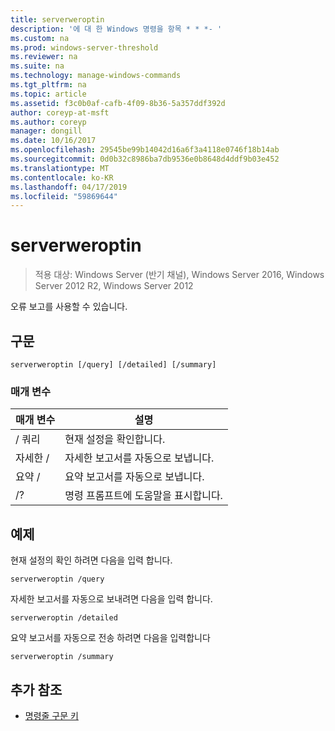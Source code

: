 ```yaml
---
title: serverweroptin
description: '에 대 한 Windows 명령을 항목 * * *- '
ms.custom: na
ms.prod: windows-server-threshold
ms.reviewer: na
ms.suite: na
ms.technology: manage-windows-commands
ms.tgt_pltfrm: na
ms.topic: article
ms.assetid: f3c0b0af-cafb-4f09-8b36-5a357ddf392d
author: coreyp-at-msft
ms.author: coreyp
manager: dongill
ms.date: 10/16/2017
ms.openlocfilehash: 29545be99b14042d16a6f3a4118e0746f18b14ab
ms.sourcegitcommit: 0d0b32c8986ba7db9536e0b8648d4ddf9b03e452
ms.translationtype: MT
ms.contentlocale: ko-KR
ms.lasthandoff: 04/17/2019
ms.locfileid: "59869644"
---
```

# <a name="serverweroptin"></a>serverweroptin

>적용 대상: Windows Server (반기 채널), Windows Server 2016, Windows Server 2012 R2, Windows Server 2012

오류 보고를 사용할 수 있습니다.
## <a name="syntax"></a>구문
```
serverweroptin [/query] [/detailed] [/summary]
```
### <a name="parameters"></a>매개 변수
|매개 변수|설명|
|-------|--------|
|/ 쿼리|현재 설정을 확인합니다.|
|자세한 /|자세한 보고서를 자동으로 보냅니다.|
|요약 /|요약 보고서를 자동으로 보냅니다.|
|/?|명령 프롬프트에 도움말을 표시합니다.|
## <a name="BKMK_Examples"></a>예제
현재 설정의 확인 하려면 다음을 입력 합니다.
```
serverweroptin /query
```
자세한 보고서를 자동으로 보내려면 다음을 입력 합니다.
```
serverweroptin /detailed
```
요약 보고서를 자동으로 전송 하려면 다음을 입력합니다
```
serverweroptin /summary
```
## <a name="additional-references"></a>추가 참조
-   [명령줄 구문 키](command-line-syntax-key.md)

